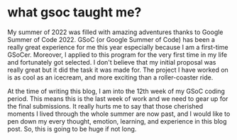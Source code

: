 # what gsoc taught me?

My summer of 2022 was filled with amazing adventures thanks to Google Summer of Code 2022. GSoC (or Google Summer of Code) has been a really great experience for me this year especially because I am a first-time GSoCer. Moreover, I applied to this program for the very first time in my life and fortunately got selected. I don't believe that my initial proposal was really great but it did the task it was made for. The project I have worked on is as cool as an icecream, and more exciting than a roller-coaster ride. 

At the time of writing this blog, I am into the 12th week of my GSoC coding period. This means this is the last week of work and we need to gear up for the final submissions. It really hurts me to say that those cherished moments I lived through the whole summer are now past, and I would like to pen down my every thought, emotion, learning, and experience in this blog post. So, this is going to be huge if not long.